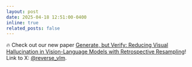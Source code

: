 ```yaml
---
layout: post
date: 2025-04-18 12:51:00-0400
inline: true
related_posts: false
---
```


🔥 Check out our new paper [Generate, but Verify: Reducing Visual Hallucination in Vision-Language Models with Retrospective Resampling](https://reverse-vlm.github.io)! Link to X: [@reverse_vlm](https://x.com/tsunghan_wu/status/1913319463078019289).